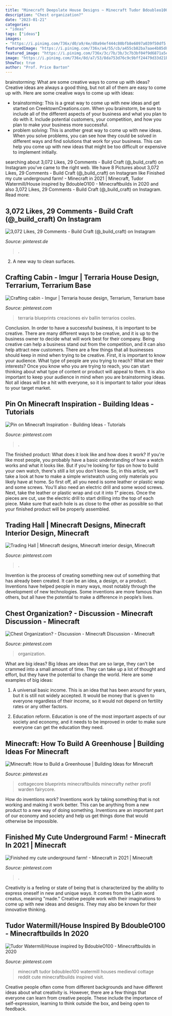 ```yaml
---
title: "Minecraft Deepslate House Designs ~ Minecraft Tudor Bdoubleo100 Watermill Houses Medieval Cottage Reddit Cute Minecraftbuilds Inspired Visit"
description: "Chest organization?"
date: "2023-01-21"
categories:
- "ideas"
tags: ["ideas"]
images:
- "https://i.pinimg.com/736x/d0/a9/4e/d0a94ef444c80bfb8e6097a039f50df5.jpg"
featuredImage: "https://i.pinimg.com/736x/a4/55/cb/a455cb82ba7aae4b85d8338394d7efa2.jpg"
featured_image: "https://i.pinimg.com/736x/3c/7b/3b/3c7b3bf04f9d6871a5ed997273c2c430.jpg"
image: "https://i.pinimg.com/736x/8d/a7/53/8da753d76c9c9bff24479d33d21be1d5.jpg"
ShowToc: true
author: "Prof. Price Barton"
---
```



brainstorming: What are some creative ways to come up with ideas?
Creative ideas are always a good thing, but not all of them are easy to come up with. Here are some creative ways to come up with ideas: 
- brainstorming: This is a great way to come up with new ideas and get started on CreektownCreations.com. When you brainstorm, be sure to include all of the different aspects of your business and what you plan to do with it. Include potential customers, your competition, and how you plan to make your business more successful.
- problem solving: This is another great way to come up with new ideas. When you solve problems, you can see how they could be solved in different ways and find solutions that work for your business. This can help you come up with new ideas that might be too difficult or expensive to implement initially.

	

		
searching about 3,072 Likes, 29 Comments - Build Craft (@_build_craft) on Instagram you've came to the right web. We have 8 Pictures about 3,072 Likes, 29 Comments - Build Craft (@_build_craft) on Instagram like Finished my cute underground farm! - Minecraft in 2021 | Minecraft, Tudor Watermill/House inspired by BdoubleO100 - Minecraftbuilds in 2020 and also 3,072 Likes, 29 Comments - Build Craft (@_build_craft) on Instagram. Read more:
		
    
## 3,072 Likes, 29 Comments - Build Craft (@_build_craft) On Instagram

<img loading=lazy src="https://i.pinimg.com/736x/a4/55/cb/a455cb82ba7aae4b85d8338394d7efa2.jpg" onerror="this.onerror=null;this.src='https://tse4.mm.bing.net/th?id=OIP.JFN1uK_RgUfZ9fgthwyGgwHaHa&amp;pid=15.1';" alt="3,072 Likes, 29 Comments - Build Craft (@_build_craft) on Instagram">

_Source: pinterest.de_

>. 

	

2. A new way to clean surfaces.

    
## Crafting Cabin - Imgur | Terraria House Design, Terrarium, Terrarium Base

<img loading=lazy src="https://i.pinimg.com/736x/d0/a9/4e/d0a94ef444c80bfb8e6097a039f50df5.jpg" onerror="this.onerror=null;this.src='https://tse3.mm.bing.net/th?id=OIP.Qhz_sI_YKP6yOTRtNzoMagHaGz&amp;pid=15.1';" alt="Crafting cabin - Imgur | Terraria house design, Terrarium, Terrarium base">

_Source: pinterest.com_

>terraria blueprints creaciones eiv ballin terrarios cooles. 

	

Conclusion.
In order to have a successful business, it is important to be creative. There are many different ways to be creative, and it is up to the business owner to decide what will work best for their company. Being creative can help a business stand out from the competition, and it can also help attract new customers. There are a few things that all businesses should keep in mind when trying to be creative.
First, it is important to know your audience. What type of people are you trying to reach? What are their interests? Once you know who you are trying to reach, you can start thinking about what type of content or product will appeal to them. It is also important to keep your audience in mind when you are brainstorming ideas. Not all ideas will be a hit with everyone, so it is important to tailor your ideas to your target market.

    
## Pin On Minecraft Inspiration - Building Ideas - Tutorials

<img loading=lazy src="https://i.pinimg.com/736x/7c/70/10/7c7010e9ce9e69dfdf01acedd164100e.jpg" onerror="this.onerror=null;this.src='https://tse4.mm.bing.net/th?id=OIP.6rVWPF8UB8-dMkY8PBZ8eQHaEK&amp;pid=15.1';" alt="Pin on Minecraft Inspiration - Building Ideas - Tutorials">

_Source: pinterest.com_

>. 

	

The finished product: What does it look like and how does it work?
If you're like most people, you probably have a basic understanding of how a watch works and what it looks like. But if you're looking for tips on how to build your own watch, there's still a lot you don't know.  So, in this article, we'll take a look at how to make a simple wristwatch using only materials you likely have at home. 
So first off, all you need is some leather or plastic wrap and some screws. You'll also need an electric drill and some wood screws. Next, take the leather or plastic wrap and cut it into 1" pieces. Once the pieces are cut, use the electric drill to start drilling into the top of each piece. Make sure that each hole is as close to the other as possible so that your finished product will be properly assembled.

    
## Trading Hall | Minecraft Designs, Minecraft Interior Design, Minecraft

<img loading=lazy src="https://i.pinimg.com/736x/3c/7b/3b/3c7b3bf04f9d6871a5ed997273c2c430.jpg" onerror="this.onerror=null;this.src='https://tse4.mm.bing.net/th?id=OIP.eI_z16sGIYPwPUXDMuC9xwHaD7&amp;pid=15.1';" alt="Trading Hall | Minecraft designs, Minecraft interior design, Minecraft">

_Source: pinterest.com_

>. 

	

Invention is the process of creating something new out of something that has already been created. It can be an idea, a design, or a product. Inventions have helped people in many ways, most notably through the development of new technologies. Some inventions are more famous than others, but all have the potential to make a difference in people’s lives.

    
## Chest Organization? - Discussion - Minecraft Discussion - Minecraft

<img loading=lazy src="https://i.pinimg.com/736x/62/3c/4e/623c4e8478b1abedc18052896a6e63f6--storage-room-discussion.jpg" onerror="this.onerror=null;this.src='https://tse3.mm.bing.net/th?id=OIP.wyGRmtZnCjPH8mFMpqMdaQHaD7&amp;pid=15.1';" alt="Chest Organization? - Discussion - Minecraft Discussion - Minecraft">

_Source: pinterest.com_

>organization. 

	

What are big ideas?
Big Ideas are ideas that are so large, they can't be crammed into a small amount of time. They can take up a lot of thought and effort, but they have the potential to change the world. Here are some examples of big ideas:
1. A universal basic income. This is an idea that has been around for years, but it is still not widely accepted. It would be money that is given to everyone regardless of their income, so it would not depend on fertility rates or any other factors.

2. Education reform. Education is one of the most important aspects of our society and economy, and it needs to be improved in order to make sure everyone can get the education they need.

    
## Minecraft: How To Build A Greenhouse | Building Ideas For Minecraft

<img loading=lazy src="https://i.pinimg.com/736x/d1/19/d7/d119d73892355802a845afd07a01b793.jpg" onerror="this.onerror=null;this.src='https://tse2.mm.bing.net/th?id=OIP.oBm3z2w6hM7-F5XYXnEVlAHaEK&amp;pid=15.1';" alt="Minecraft: How to Build a Greenhouse | Building Ideas for Minecraft">

_Source: pinterest.es_

>cottagecore blueprints minecraftbuilds minecrafty nether profil warden fairycore. 

	

How do inventions work?
Inventions work by taking something that is not working and making it work better. This can be anything from a new product to a new way of doing something. Inventions are an important part of our economy and society and help us get things done that would otherwise be impossible.

    
## Finished My Cute Underground Farm! - Minecraft In 2021 | Minecraft

<img loading=lazy src="https://i.pinimg.com/736x/91/1b/0e/911b0ecb394335015f97e1ea79a9d043.jpg" onerror="this.onerror=null;this.src='https://tse2.mm.bing.net/th?id=OIP.EL7T1TtgMfO2maq9fgvABwHaD7&amp;pid=15.1';" alt="Finished my cute underground farm! - Minecraft in 2021 | Minecraft">

_Source: pinterest.com_

>. 

	

Creativity is a feeling or state of being that is characterized by the ability to express oneself in new and unique ways. It comes from the Latin word creatus, meaning "made." Creative people work with their imaginations to come up with new ideas and designs. They may also be known for their innovative thinking.

    
## Tudor Watermill/House Inspired By BdoubleO100 - Minecraftbuilds In 2020

<img loading=lazy src="https://i.pinimg.com/736x/8d/a7/53/8da753d76c9c9bff24479d33d21be1d5.jpg" onerror="this.onerror=null;this.src='https://tse1.mm.bing.net/th?id=OIP.KQo3GCoI0M5Ven9W3UhmkAAAAA&amp;pid=15.1';" alt="Tudor Watermill/House inspired by BdoubleO100 - Minecraftbuilds in 2020">

_Source: pinterest.com_

>minecraft tudor bdoubleo100 watermill houses medieval cottage reddit cute minecraftbuilds inspired visit. 

	

Creative people often come from different backgrounds and have different ideas about what creativity is. However, there are a few things that everyone can learn from creative people. These include the importance of self-expression, learning to think outside the box, and being open to feedback.

